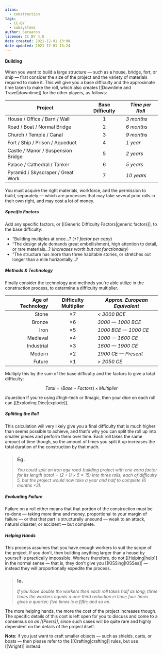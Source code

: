 ```yaml
---
alias:
  - construction
tags:
  - CC-BY
  - subsystems
author: Seraaron
license: CC BY 4.0
date created: 2021-12-01 13:08
date updated: 2021-12-01 13:24
---
```


#### Building

When you want to build a large structure — such as a house, bridge, fort, or ship — first consider the size of the project and the variety of materials required to make it. This will give you a base difficulty and the approximate time taken to make the roll, which also creates [[Downtime and Travel|downtime]] for the other players, as follows:

| Project                            | Base Difficulty | _Time per Roll_ |
| ---------------------------------- | :-------------: | --------------- |
| House / Office / Barn / Wall       |        1        | _3 months_      |
| Road / Boat / Normal Bridge        |        2        | _6 months_      |
| Church / Temple / Canal            |        3        | _9 months_      |
| Fort / Ship / Prison / Aqueduct    |        4        | _1 year_        |
| Castle / Manor / Suspension Bridge |        5        | _2 years_       |
| Palace / Cathedral / Tanker        |        6        | _5 years_       |
| Pyramid / Skyscraper  / Great Work |        7        | _10 years_      |

You must acquire the right materials, workforce, and the permission to build, separately — which are processes that may take several prior rolls in their own right, and may cost a lot of money.

##### Specific Factors

Add any specific factors, or [[Generic Difficulty Factors|generic factors]], to the base difficulty:

- “Building multiples at once...? (_+1 factor per copy_)
- “The design style demands great embellishment, high attention to detail, or rare materials...? (_increases worth but not functionality_)
- “The structure has more than three habitable stories, or stretches out longer than a mile horizontally...?

##### Methods & Technology

Finally consider the technology and methods you're able utilize in the construction process, to determine a difficulty multiplier.

| Age of Technology | Difficulty Multiplier | _Approx. European Equivalent_ |
| ----------------: | :-------------------: | ----------------------------- |
|             Stone |           ×7          | _< 3000 BCE_                  |
|            Bronze |           ×6          | _3000 — 1000 BCE_             |
|              Iron |           ×5          | _1000 BCE — 1000 CE_          |
|          Medieval |           ×4          | _1000 — 1600 CE_              |
|        Industrial |           ×3          | _1600 — 1900 CE_              |
|            Modern |           ×2          | _1900 CE — Present_           |
|            Future |           ×1          | _> 2050 CE_                   |

Multiply this by the sum of the base difficulty and the factors to give a total difficulty:

$$
Total = (Base + Factors) \times Multiplier
$$

#question If you're using #high-tech or #magic, then your dice on each roll can [[Exploding Dice|explode]].

##### Splitting the Roll

This calculation will very likely give you a final difficulty that is much higher than seems possible to achieve, and that's why you can split the roll up into smaller pieces and perform them over time. Each roll takes the same amount of time though, so the amount of times you split it up increases the total duration of the construction by that much.

> ### Eg.
> _You could split an iron age road-building project with one extra factor for its length $\left( total = (2 + 1) × 5 = 15 \right)$ into three rolls, each of difficulty 5, but the project would now take a year and half to complete (6 months ×3)._

##### Evaluating Failure

Failure on a roll either means that that portion of  the construction must be re-done — taking more time and money, proportional to your margin of failure — or that that part is structurally unsound — weak to an attack, natural disaster, or accident — but complete.

##### Helping Hands

This process assumes that you have enough workers to suit the scope of the project. If you don't, then building anything larger than a house by yourself is practically impossible. Workers therefore, do not [[Helping|help]] in the normal sense — that is, they don't give you [[KISSing|KISSes]] — instead they will proportionally expedite the process.

> ### Ie.
> _If you have double the workers then each roll takes half as long; three times the workers equals a one-third reduction in time; four times gives a quarter; five times is a fifth; and so on._

The more helping hands, the more the cost of the project increases though. The specific details of this cost is left open for you to discuss and come to a consensus on _as [[Peers]]_, since such cases will be quite rare and highly dependent on the details of the project itself.

**Note:** If you just want to craft smaller objects — such as shields, carts, or boats — then please refer to the [[Crafting|crafting]] rules, but use [[Wright]] instead.
